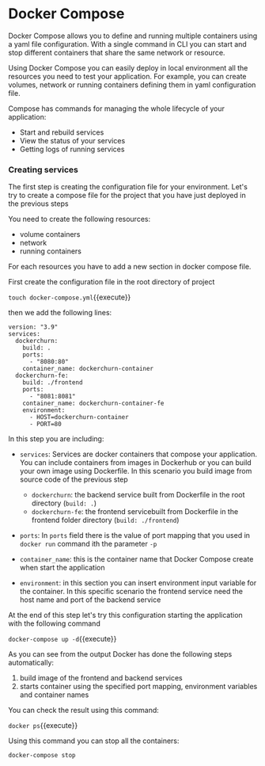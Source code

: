 # Docker Compose

Docker Compose allows you to define and running multiple containers using a yaml file configuration.
With a single command in CLI you can start and stop different containers that share the same network
or resource.

Using Docker Compose you can easily deploy in local environment all the resources you need to test
your application. For example, you can create volumes, network or running containers defining them in 
yaml configuration file.

Compose has commands for managing the whole lifecycle of your application:
- Start and rebuild services
- View the status of your services
- Getting logs of running services

### Creating services
The first step is creating the configuration file for your environment. Let's try to create a compose
file for the project that you have just deployed in the previous steps

You need to create the following resources:
- volume containers
- network
- running containers

For each resources you have to add a new section in docker compose file.

First create the configuration file in the root directory of project

`touch docker-compose.yml`{{execute}}

then we add the following lines:

```
version: "3.9"
services:
  dockerchurn:
    build: .
    ports:
      - "8080:80"
    container_name: dockerchurn-container
  dockerchurn-fe:
    build: ./frontend
    ports:
      - "8081:8081"
    container_name: dockerchurn-container-fe
    environment:
      - HOST=dockerchurn-container
      - PORT=80
```
 In this step you are including:
- `services`: Services are docker containers that compose your application. You can include
containers from images in Dockerhub or you can build your own image using Dockerfile. In this 
scenario you build image from source code of the previous step
  - `dockerchurn`: the backend service built from Dockerfile in the root directory (`build: .`)
  - `dockerchurn-fe`: the frontend servicebuilt from Dockerfile in the frontend folder
    directory (`build: ./frontend`)
    
- `ports`: In `ports` field there is the value of port mapping that you used in `docker run`
command ith the parameter `-p`
  
- `container_name`: this is the container name that Docker Compose create when start the
application
  
- `environment`: in this section you can insert environment input variable for the container.
In this specific scenario the frontend service need the host name and port of the backend service

  
At the end of this step let's try this configuration starting the application with the following
command

`docker-compose up -d`{{execute}}

As you can see from the output Docker has done the following steps automatically:
1. build image of the frontend and backend services
2. starts container using the specified port mapping, environment variables and container names

You can check the result using this command:

`docker ps`{{execute}}

Using this command you can stop all the containers:

`docker-compose stop`
